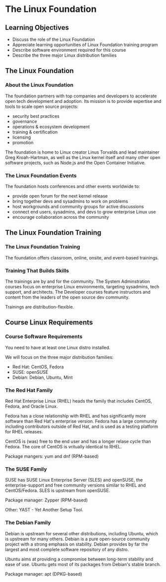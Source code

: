 # The Linux Foundation

## Learning Objectives

* Discuss the role of the Linux Foundation
* Appreciate learning opportunities of Linux Foundation training program
* Describe software environment required for this course
* Describe the three major Linux distribution families

## The Linux Foundation

### About the Linux Foundation

The foundation partners with top companies and developers to accelerate open tech development and adoption.
Its mission is to provide expertise and tools to scale open source projects:

* security best practices
* governance
* operations & ecosystem development
* training & certification
* licensing
* promotion

The foundation is home to Linux creator Linus Torvalds and lead maintainer Greg Kroah-Hartman, as well as the Linux kernel itself and many other open software projects, such as Node.js and the Open Container Initiative.

### The Linux Foundation Events

The foundation hosts conferences and other events worldwide to:

* provide open forum for the next kernel release
* bring together devs and sysadmins to work on problems
* host workgrounds and community groups for active discussions
* connect end users, sysadmins, and devs to grow enterprise Linux use
* encourage collaboration across the community

## The Linux Foundation Training

### The Linux Foundation Training

The foundation offers classroom, online, onsite, and event-based trainings.

### Training That Builds Skills

The trainings are by and for the community.
The System Adminstration courses focus on enterprise Linux environments, targeting sysadmins, tech support, and architects.
The Developer courses feature instructors and content from the leaders of the open source dev community.

Trainings are distribution-flexible.

## Course Linux Requirements

### Course Software Requirements

You need to have at least one Linux distro installed.

We will focus on the three major distribution families:

* Red Hat: CentOS, Fedora
* SUSE: openSUSE
* Debian: Debian, Ubuntu, Mint


### The Red Hat Family
Red Hat Enterprise Linux (RHEL) heads the family that includes CentOS, Fedora, and Oracle Linux.

Fedora has a close relationship with RHEL and has significantly more software than Red Hat's enterprise version.
Fedora has a large community including contributors outside of Red Hat, and is used as a testing platform for RHEL releases.

CentOS is (was) free to the end user and has a longer relase cycle than Fedora.
The core of CentOS is vritually identical to RHEL.

Package mangers: yum and dnf (RPM-based)

### The SUSE Family

SUSE has SUSE Linux Enterprise Server (SLES) and openSUSE, the enterprise-support and free community versions similar to RHEL and CentOS/Fedora.
SLES is upstream from openSUSE.

Package manager: Zypper (RPM-based)

Other: YAST - Yet Another Setup Tool.

### The Debian Family
Debian is upstream for several other distributions, including Ubuntu, which is upstream for many others.
Debian is a pure open-source community project with a strong emphasis on stability.
Debian provides by far the largest and most complete software repository of any distro.

Ubuntu aims at providing a compromise between long-term stability and ease of use.
Ubuntu gets most of its packages from Debian's stable branch.

Package manager: apt (DPKG-based)
